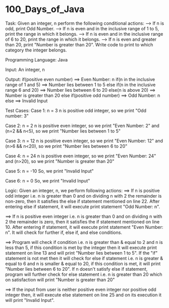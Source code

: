 # 100_Days_of_Java
Task: Given an integer, n perform the following conditional actions:
--> If n is odd, print Odd Number.
--> If n is even and in the inclusive range of 1 to 5, print the range in which it belongs.
--> If n is even and in the inclusive range of 6 to 20, print the range in which it belongs.
--> If n is even and greater than 20, print "Number is greater than 20".
Write code to print to which category the integer belongs.

Programming Language: Java

Input: An integer, n

Output: if(positive even number)
	 ==> Even Number: n
	    if(n in the inclusive range of 1 and 5) 
	    	==> Number lies between 1 to 5
	    else if(n in the inclusive range 6 and 20)
		==> Number lies between 6 to 20
	    else(n is above 20)
		==> Number is greater than 20
	 else if(positive odd number)
		==> Odd Number: n
	 else
		==> Invalid Input


Test Cases: 
Case 1: n = 3
	n is positive odd integer, so we print "Odd number: 3"

Case 2: n = 2
	n is positive even integer, so we print "Even Number: 2" 
	and (n=2 && n<5), so we print "Number lies between 1 to 5"

Case 3: n = 12
	n is positive even integer, so we print "Even Number: 12" 
	and (n>6 && n<20), so we print "Number lies between 6 to 20"

Case 4: n = 24
	n is positive even integer, so we print "Even Number: 24"
	and (n>20), so we print "Number is greater than 20"

Case 5: n = -10
	So, we print "Invalid Input"

Case 6: n = 0
	So, we print "Invalid Input"


Logic:
Given an integer, n, we perform following actions:
==> If n is positive odd integer i.e. n is greater than 0 and on dividing n with 2 the remainder is non-zero, then it satisfies the else if statement mentioned on line 22. After entering else if statement, it will execute print statement "Odd Number: n".

==> If n is positive even integer i.e. n is greater than 0 and on dividing n with 2 the remainder is zero, then it satisfies the if statement mentioned on line 10. After entering if statement, it will execute print statement "Even Number: n". It will check for further if, else if, and else conditions.

==> Program will check if condition i.e. n is greater than & equal to 2 and n is less than 5, if this condition is met by the integer then it will execute print statement on line 13 and will print "Number lies between 1 to 5". If the "if" statement is not met then it will check for else if statement i.e. n is greater & equal to 6 and n is smaller & equal to 20, if this condition is met, it will print "Number lies between 6 to 20". If n doesn't satisfy else if statement, program will further check for else statement i.e. n is greater than 20 which on satisfaction will print "Number is greater than 20"

==> If the input from user is neither positive even integer nor positive odd integer then, it will execute else statement on line 25 and on its execution it will print "Invalid Input". 
	
	


	
